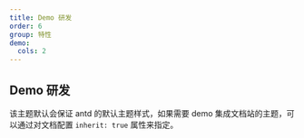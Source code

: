```yaml
---
title: Demo 研发
order: 6
group: 特性
demo:
  cols: 2
---
```


## Demo 研发

该主题默认会保证 antd 的默认主题样式，如果需要 demo 集成文档站的主题，可以通过对文档配置 `inherit: true` 属性来指定。

<code src="../demos/Antd.tsx"></code>
<code src="../demos/AntdInherit.tsx"></code>
